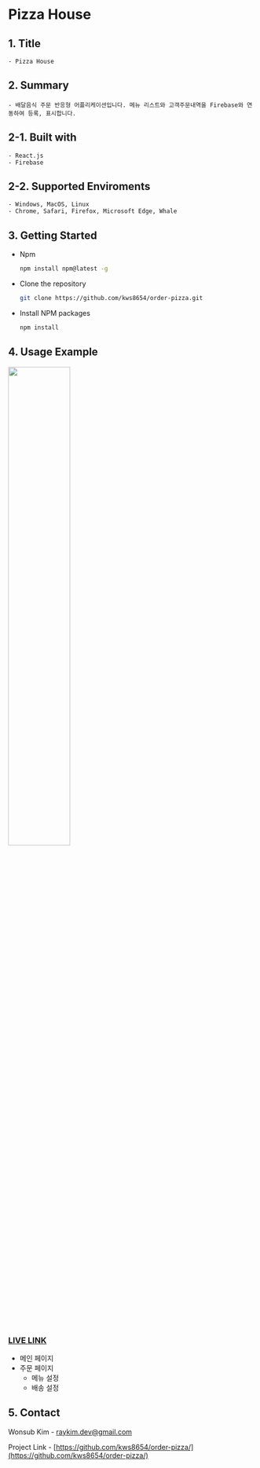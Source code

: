 # Pizza House
  
## 1. Title

    - Pizza House
    
## 2. Summary

    - 배달음식 주문 반응형 어플리케이션입니다. 메뉴 리스트와 고객주문내역을 Firebase와 연동하여 등록, 표시합니다.

## 2-1. Built with 
    - React.js
    - Firebase
    
 ## 2-2. Supported Enviroments 
    - Windows, MacOS, Linux
    - Chrome, Safari, Firefox, Microsoft Edge, Whale

## 3. Getting Started

* Npm
  ```sh
  npm install npm@latest -g
  ```
  
* Clone the repository
   ```sh
   git clone https://github.com/kws8654/order-pizza.git
   ```
* Install NPM packages
   ```sh
   npm install
   ```
   
## 4. Usage Example

<img width="50%" src="https://user-images.githubusercontent.com/91405218/146724896-86687f8f-fc47-4af2-9033-bae5cee34cef.gif"/>

### [LIVE LINK](https://kws8654.github.io/order-pizza/)

* 메인 페이지
* 주문 페이지
  * 메뉴 설정
  * 배송 설정

      
## 5. Contact

Wonsub Kim - raykim.dev@gmail.com

Project Link - [https://github.com/kws8654/order-pizza/](https://github.com/kws8654/order-pizza/)

<!-- ## 7. v2.0 수정중...
 -->
